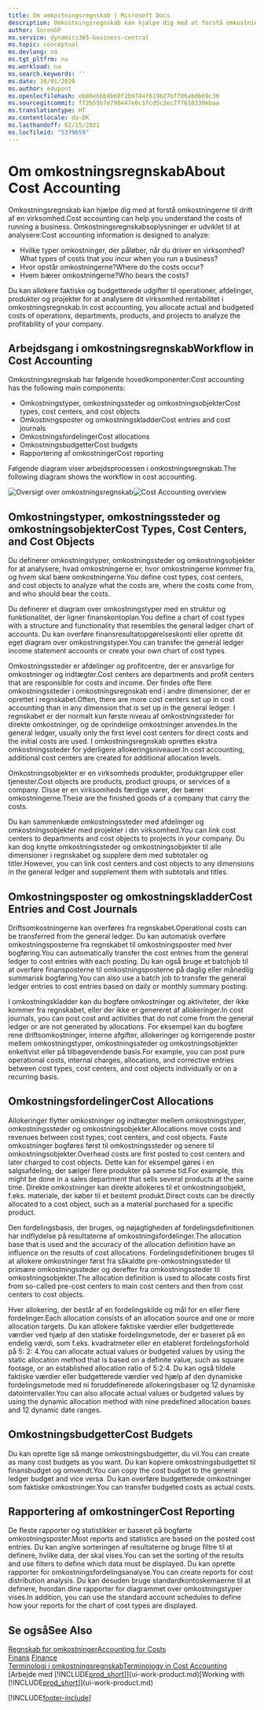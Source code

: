 ```yaml
---
title: Om omkostningsregnskab | Microsoft Docs
description: Omkostningsregnskab kan hjælpe dig med at forstå omkostningerne til drift af en virksomhed.
author: SorenGP
ms.service: dynamics365-business-central
ms.topic: conceptual
ms.devlang: na
ms.tgt_pltfrm: na
ms.workload: na
ms.search.keywords: ''
ms.date: 10/01/2020
ms.author: edupont
ms.openlocfilehash: eb86ebbb8b60f2b9744f619b27bff86ab0b69c30
ms.sourcegitcommit: ff2b55b7e790447e0c1fcd5c2ec7f7610338ebaa
ms.translationtype: HT
ms.contentlocale: da-DK
ms.lasthandoff: 02/15/2021
ms.locfileid: "5379659"
---
```

# <a name="about-cost-accounting"></a><span data-ttu-id="e5e5e-103">Om omkostningsregnskab</span><span class="sxs-lookup"><span data-stu-id="e5e5e-103">About Cost Accounting</span></span>
<span data-ttu-id="e5e5e-104">Omkostningsregnskab kan hjælpe dig med at forstå omkostningerne til drift af en virksomhed.</span><span class="sxs-lookup"><span data-stu-id="e5e5e-104">Cost accounting can help you understand the costs of running a business.</span></span> <span data-ttu-id="e5e5e-105">Omkostningsregnskabsoplysninger er udviklet til at analysere:</span><span class="sxs-lookup"><span data-stu-id="e5e5e-105">Cost accounting information is designed to analyze:</span></span>  

-   <span data-ttu-id="e5e5e-106">Hvilke typer omkostninger, der påløber, når du driver en virksomhed?</span><span class="sxs-lookup"><span data-stu-id="e5e5e-106">What types of costs that you incur when you run a business?</span></span>  
-   <span data-ttu-id="e5e5e-107">Hvor opstår omkostningerne?</span><span class="sxs-lookup"><span data-stu-id="e5e5e-107">Where do the costs occur?</span></span>  
-   <span data-ttu-id="e5e5e-108">Hvem bærer omkostningerne?</span><span class="sxs-lookup"><span data-stu-id="e5e5e-108">Who bears the costs?</span></span>  

<span data-ttu-id="e5e5e-109">Du kan allokere faktiske og budgetterede udgifter til operationer, afdelinger, produkter og projekter for at analysere dit virksomhed rentabilitet i omkostningsregnskab.</span><span class="sxs-lookup"><span data-stu-id="e5e5e-109">In cost accounting, you allocate actual and budgeted costs of operations, departments, products, and projects to analyze the profitability of your company.</span></span>  

## <a name="workflow-in-cost-accounting"></a><span data-ttu-id="e5e5e-110">Arbejdsgang i omkostningsregnskab</span><span class="sxs-lookup"><span data-stu-id="e5e5e-110">Workflow in Cost Accounting</span></span>  
<span data-ttu-id="e5e5e-111">Omkostningsregnskab har følgende hovedkomponenter:</span><span class="sxs-lookup"><span data-stu-id="e5e5e-111">Cost accounting has the following main components:</span></span>  

-   <span data-ttu-id="e5e5e-112">Omkostningstyper, omkostningssteder og omkostningsobjekter</span><span class="sxs-lookup"><span data-stu-id="e5e5e-112">Cost types, cost centers, and cost objects</span></span>  
-   <span data-ttu-id="e5e5e-113">Omkostningsposter og omkostningskladder</span><span class="sxs-lookup"><span data-stu-id="e5e5e-113">Cost entries and cost journals</span></span>  
-   <span data-ttu-id="e5e5e-114">Omkostningsfordelinger</span><span class="sxs-lookup"><span data-stu-id="e5e5e-114">Cost allocations</span></span>  
-   <span data-ttu-id="e5e5e-115">Omkostningsbudgetter</span><span class="sxs-lookup"><span data-stu-id="e5e5e-115">Cost budgets</span></span>
-   <span data-ttu-id="e5e5e-116">Rapportering af omkostninger</span><span class="sxs-lookup"><span data-stu-id="e5e5e-116">Cost reporting</span></span>  

<span data-ttu-id="e5e5e-117">Følgende diagram viser arbejdsprocessen i omkostningsregnskab.</span><span class="sxs-lookup"><span data-stu-id="e5e5e-117">The following diagram shows the workflow in cost accounting.</span></span>  

<span data-ttu-id="e5e5e-118">![Oversigt over omkostningsregnskab](media/costaccountingoverview.png "OversigtOverOmkostningsregnskab")</span><span class="sxs-lookup"><span data-stu-id="e5e5e-118">![Cost Accounting overview](media/costaccountingoverview.png "CostAccountingOverview")</span></span>  

## <a name="cost-types-cost-centers-and-cost-objects"></a><span data-ttu-id="e5e5e-119">Omkostningstyper, omkostningssteder og omkostningsobjekter</span><span class="sxs-lookup"><span data-stu-id="e5e5e-119">Cost Types, Cost Centers, and Cost Objects</span></span>  
<span data-ttu-id="e5e5e-120">Du definerer omkostningstyper, omkostningssteder og omkostningsobjekter for at analysere, hvad omkostningerne er, hvor omkostningerne kommer fra, og hvem skal bære omkostningerne.</span><span class="sxs-lookup"><span data-stu-id="e5e5e-120">You define cost types, cost centers, and cost objects to analyze what the costs are, where the costs come from, and who should bear the costs.</span></span>  

<span data-ttu-id="e5e5e-121">Du definerer et diagram over omkostningstyper med en struktur og funktionalitet, der ligner finanskontoplan.</span><span class="sxs-lookup"><span data-stu-id="e5e5e-121">You define a chart of cost types with a structure and functionality that resembles the general ledger chart of accounts.</span></span> <span data-ttu-id="e5e5e-122">Du kan overføre finansresultatopgørelseskonti eller oprette dit eget diagram over omkostningstyper.</span><span class="sxs-lookup"><span data-stu-id="e5e5e-122">You can transfer the general ledger income statement accounts or create your own chart of cost types.</span></span>  

<span data-ttu-id="e5e5e-123">Omkostningssteder er afdelinger og profitcentre, der er ansvarlige for omkostninger og indtægter.</span><span class="sxs-lookup"><span data-stu-id="e5e5e-123">Cost centers are departments and profit centers that are responsible for costs and income.</span></span> <span data-ttu-id="e5e5e-124">Der findes ofte flere omkostningssteder i omkostningsregnskab end i andre dimensioner, der er oprettet i regnskabet.</span><span class="sxs-lookup"><span data-stu-id="e5e5e-124">Often, there are more cost centers set up in cost accounting than in any dimension that is set up in the general ledger.</span></span> <span data-ttu-id="e5e5e-125">I regnskabet er der normalt kun første niveau af omkostningssteder for direkte omkostninger, og de oprindelige omkostninger anvendes.</span><span class="sxs-lookup"><span data-stu-id="e5e5e-125">In the general ledger, usually only the first level cost centers for direct costs and the initial costs are used.</span></span> <span data-ttu-id="e5e5e-126">I omkostningsregnskab oprettes ekstra omkostningssteder for yderligere allokeringsniveauer.</span><span class="sxs-lookup"><span data-stu-id="e5e5e-126">In cost accounting, additional cost centers are created for additional allocation levels.</span></span>  

<span data-ttu-id="e5e5e-127">Omkostningsobjekter er en virksomheds produkter, produktgrupper eller tjenester.</span><span class="sxs-lookup"><span data-stu-id="e5e5e-127">Cost objects are products, product groups, or services of a company.</span></span> <span data-ttu-id="e5e5e-128">Disse er en virksomheds færdige varer, der bærer omkostningerne.</span><span class="sxs-lookup"><span data-stu-id="e5e5e-128">These are the finished goods of a company that carry the costs.</span></span>  

<span data-ttu-id="e5e5e-129">Du kan sammenkæde omkostningssteder med afdelinger og omkostningsobjekter med projekter i din virksomhed.</span><span class="sxs-lookup"><span data-stu-id="e5e5e-129">You can link cost centers to departments and cost objects to projects in your company.</span></span> <span data-ttu-id="e5e5e-130">Du kan dog knytte omkostningssteder og omkostningsobjekter til alle dimensioner i regnskabet og supplere dem med subtotaler og titler.</span><span class="sxs-lookup"><span data-stu-id="e5e5e-130">However, you can link cost centers and cost objects to any dimensions in the general ledger and supplement them with subtotals and titles.</span></span>  

## <a name="cost-entries-and-cost-journals"></a><span data-ttu-id="e5e5e-131">Omkostningsposter og omkostningskladder</span><span class="sxs-lookup"><span data-stu-id="e5e5e-131">Cost Entries and Cost Journals</span></span>  
<span data-ttu-id="e5e5e-132">Driftsomkostningerne kan overføres fra regnskabet.</span><span class="sxs-lookup"><span data-stu-id="e5e5e-132">Operational costs can be transferred from the general ledger.</span></span> <span data-ttu-id="e5e5e-133">Du kan automatisk overføre omkostningsposterne fra regnskabet til omkostningsposter med hver bogføring.</span><span class="sxs-lookup"><span data-stu-id="e5e5e-133">You can automatically transfer the cost entries from the general ledger to cost entries with each posting.</span></span> <span data-ttu-id="e5e5e-134">Du kan også bruge et batchjob til at overføre finansposterne til omkostningsposterne på daglig eller månedlig summarisk bogføring.</span><span class="sxs-lookup"><span data-stu-id="e5e5e-134">You can also use a batch job to transfer the general ledger entries to cost entries based on daily or monthly summary posting.</span></span>  

<span data-ttu-id="e5e5e-135">I omkostningskladder kan du bogføre omkostninger og aktiviteter, der ikke kommer fra regnskabet, eller der ikke er genereret af allokeringer.</span><span class="sxs-lookup"><span data-stu-id="e5e5e-135">In cost journals, you can post cost and activities that do not come from the general ledger or are not generated by allocations.</span></span> <span data-ttu-id="e5e5e-136">For eksempel kan du bogføre rene driftsomkostninger, interne afgifter, allokeringer og korrigerende poster mellem omkostningstyper, omkostningssteder og omkostningsobjekter enkeltvist eller på tilbagevendende basis.</span><span class="sxs-lookup"><span data-stu-id="e5e5e-136">For example, you can post pure operational costs, internal charges, allocations, and corrective entries between cost types, cost centers, and cost objects individually or on a recurring basis.</span></span>  

## <a name="cost-allocations"></a><span data-ttu-id="e5e5e-137">Omkostningsfordelinger</span><span class="sxs-lookup"><span data-stu-id="e5e5e-137">Cost Allocations</span></span>  
<span data-ttu-id="e5e5e-138">Allokeringer flytter omkostninger og indtægter mellem omkostningstyper, omkostningssteder og omkostningsobjekter.</span><span class="sxs-lookup"><span data-stu-id="e5e5e-138">Allocations move costs and revenues between cost types, cost centers, and cost objects.</span></span> <span data-ttu-id="e5e5e-139">Faste omkostninger bogføres først til omkostningssteder og senere til omkostningsobjekter.</span><span class="sxs-lookup"><span data-stu-id="e5e5e-139">Overhead costs are first posted to cost centers and later charged to cost objects.</span></span> <span data-ttu-id="e5e5e-140">Dette kan for eksempel gøres i en salgsafdeling, der sælger flere produkter på samme tid.</span><span class="sxs-lookup"><span data-stu-id="e5e5e-140">For example, this might be done in a sales department that sells several products at the same time.</span></span> <span data-ttu-id="e5e5e-141">Direkte omkostninger kan direkte allokeres til et omkostningsobjekt, f.eks. materiale, der køber til et bestemt produkt.</span><span class="sxs-lookup"><span data-stu-id="e5e5e-141">Direct costs can be directly allocated to a cost object, such as a material purchased for a specific product.</span></span>  

<span data-ttu-id="e5e5e-142">Den fordelingsbasis, der bruges, og nøjagtigheden af fordelingsdefinitionen har indflydelse på resultaterne af omkostningsfordelinger.</span><span class="sxs-lookup"><span data-stu-id="e5e5e-142">The allocation base that is used and the accuracy of the allocation definition have an influence on the results of cost allocations.</span></span> <span data-ttu-id="e5e5e-143">Fordelingsdefinitionen bruges til at allokere omkostninger først fra såkaldte pre-omkostningssteder til primære omkostningssteder og derefter fra omkostningssteder til omkostningsobjekter.</span><span class="sxs-lookup"><span data-stu-id="e5e5e-143">The allocation definition is used to allocate costs first from so-called pre-cost centers to main cost centers and then from cost centers to cost objects.</span></span>  

<span data-ttu-id="e5e5e-144">Hver allokering, der består af en fordelingskilde og mål for en eller flere fordelinger.</span><span class="sxs-lookup"><span data-stu-id="e5e5e-144">Each allocation consists of an allocation source and one or more allocation targets.</span></span> <span data-ttu-id="e5e5e-145">Du kan allokere faktiske værdier eller budgetterede værdier ved hjælp af den statiske fordelingsmetode, der er baseret på en endelig værdi, som f.eks. kvadratmeter eller en etableret fordelingsforhold på 5: 2: 4.</span><span class="sxs-lookup"><span data-stu-id="e5e5e-145">You can allocate actual values or budgeted values by using the static allocation method that is based on a definite value, such as square footage, or an established allocation ratio of 5:2:4.</span></span> <span data-ttu-id="e5e5e-146">Du kan også tildele faktiske værdier eller budgetterede værdier ved hjælp af den dynamiske fordelingsmetode med ni foruddefinerede allokeringsbaser og 12 dynamiske datointervaller.</span><span class="sxs-lookup"><span data-stu-id="e5e5e-146">You can also allocate actual values or budgeted values by using the dynamic allocation method with nine predefined allocation bases and 12 dynamic date ranges.</span></span>  

## <a name="cost-budgets"></a><span data-ttu-id="e5e5e-147">Omkostningsbudgetter</span><span class="sxs-lookup"><span data-stu-id="e5e5e-147">Cost Budgets</span></span>  
<span data-ttu-id="e5e5e-148">Du kan oprette lige så mange omkostningsbudgetter, du vil.</span><span class="sxs-lookup"><span data-stu-id="e5e5e-148">You can create as many cost budgets as you want.</span></span> <span data-ttu-id="e5e5e-149">Du kan kopiere omkostningsbudgettet til finansbudget og omvendt.</span><span class="sxs-lookup"><span data-stu-id="e5e5e-149">You can copy the cost budget to the general ledger budget and vice versa.</span></span> <span data-ttu-id="e5e5e-150">Du kan overføre budgetterede omkostninger som faktiske omkostninger.</span><span class="sxs-lookup"><span data-stu-id="e5e5e-150">You can transfer budgeted costs as actual costs.</span></span>  

## <a name="cost-reporting"></a><span data-ttu-id="e5e5e-151">Rapportering af omkostninger</span><span class="sxs-lookup"><span data-stu-id="e5e5e-151">Cost Reporting</span></span>  
<span data-ttu-id="e5e5e-152">De fleste rapporter og statistikker er baseret på bogførte omkostningsposter.</span><span class="sxs-lookup"><span data-stu-id="e5e5e-152">Most reports and statistics are based on the posted cost entries.</span></span> <span data-ttu-id="e5e5e-153">Du kan angive sorteringen af resultaterne og bruge filtre til at definere, hvilke data, der skal vises.</span><span class="sxs-lookup"><span data-stu-id="e5e5e-153">You can set the sorting of the results and use filters to define which data must be displayed.</span></span> <span data-ttu-id="e5e5e-154">Du kan oprette rapporter for omkostningsfordelingsanalyse.</span><span class="sxs-lookup"><span data-stu-id="e5e5e-154">You can create reports for cost distribution analysis.</span></span> <span data-ttu-id="e5e5e-155">Du kan desuden bruge standardkontoskemaerne til at definere, hvordan dine rapporter for diagrammet over omkostningstyper vises.</span><span class="sxs-lookup"><span data-stu-id="e5e5e-155">In addition, you can use the standard account schedules to define how your reports for the chart of cost types are displayed.</span></span>  

## <a name="see-also"></a><span data-ttu-id="e5e5e-156">Se også</span><span class="sxs-lookup"><span data-stu-id="e5e5e-156">See Also</span></span>  
 [<span data-ttu-id="e5e5e-157">Regnskab for omkostninger</span><span class="sxs-lookup"><span data-stu-id="e5e5e-157">Accounting for Costs</span></span>](finance-manage-cost-accounting.md)  
 <span data-ttu-id="e5e5e-158">[Finans](finance.md) </span><span class="sxs-lookup"><span data-stu-id="e5e5e-158">[Finance](finance.md) </span></span>  
 [<span data-ttu-id="e5e5e-159">Terminologi i omkostningsregnskab</span><span class="sxs-lookup"><span data-stu-id="e5e5e-159">Terminology in Cost Accounting</span></span>](finance-terminology-in-cost-accounting.md)  
 <span data-ttu-id="e5e5e-160">[Arbejde med [!INCLUDE[prod_short](includes/prod_short.md)]](ui-work-product.md)</span><span class="sxs-lookup"><span data-stu-id="e5e5e-160">[Working with [!INCLUDE[prod_short](includes/prod_short.md)]](ui-work-product.md)</span></span>


[!INCLUDE[footer-include](includes/footer-banner.md)]